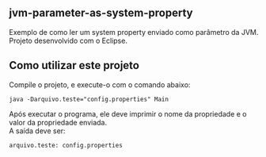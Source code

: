 ## jvm-parameter-as-system-property
Exemplo de como ler um system property enviado como parâmetro da JVM.  
Projeto desenvolvido com o Eclipse.

## Como utilizar este projeto
Compile o projeto, e execute-o com o comando abaixo:  
```
java -Darquivo.teste="config.properties" Main
```

Após executar o programa, ele deve imprimir o nome da propriedade e o valor da propriedade enviada.  
A saída deve ser:  
```
arquivo.teste: config.properties
```